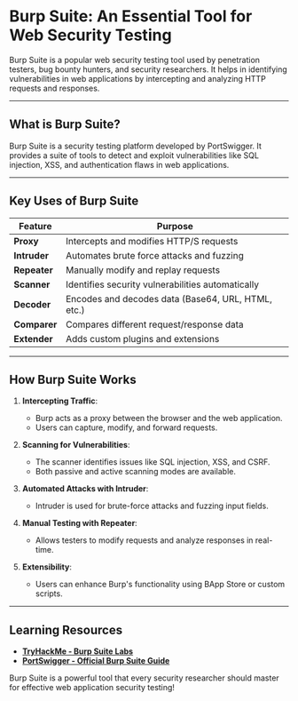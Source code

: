 # Burp Suite: An Essential Tool for Web Security Testing

Burp Suite is a popular web security testing tool used by penetration testers, bug bounty hunters, and security researchers. It helps in identifying vulnerabilities in web applications by intercepting and analyzing HTTP requests and responses.

---

##  What is Burp Suite?
Burp Suite is a security testing platform developed by PortSwigger. It provides a suite of tools to detect and exploit vulnerabilities like SQL injection, XSS, and authentication flaws in web applications.

---

## Key Uses of Burp Suite

| Feature            | Purpose                                              |
|--------------------|------------------------------------------------------|
| **Proxy**         | Intercepts and modifies HTTP/S requests              |
| **Intruder**      | Automates brute force attacks and fuzzing            |
| **Repeater**      | Manually modify and replay requests                  |
| **Scanner**       | Identifies security vulnerabilities automatically    |
| **Decoder**       | Encodes and decodes data (Base64, URL, HTML, etc.)   |
| **Comparer**      | Compares different request/response data             |
| **Extender**      | Adds custom plugins and extensions                   |

---

##  How Burp Suite Works

1. **Intercepting Traffic**: 
   - Burp acts as a proxy between the browser and the web application.
   - Users can capture, modify, and forward requests.

2. **Scanning for Vulnerabilities**: 
   - The scanner identifies issues like SQL injection, XSS, and CSRF.
   - Both passive and active scanning modes are available.

3. **Automated Attacks with Intruder**: 
   - Intruder is used for brute-force attacks and fuzzing input fields.

4. **Manual Testing with Repeater**: 
   - Allows testers to modify requests and analyze responses in real-time.

5. **Extensibility**: 
   - Users can enhance Burp's functionality using BApp Store or custom scripts.

---

##  Learning Resources
- **[TryHackMe - Burp Suite Labs](https://tryhackme.com/room/burpsuitebasics)**
- **[PortSwigger - Official Burp Suite Guide](https://portswigger.net/burp/documentation/desktop/getting-started)**

Burp Suite is a powerful tool that every security researcher should master for effective web application security testing!

